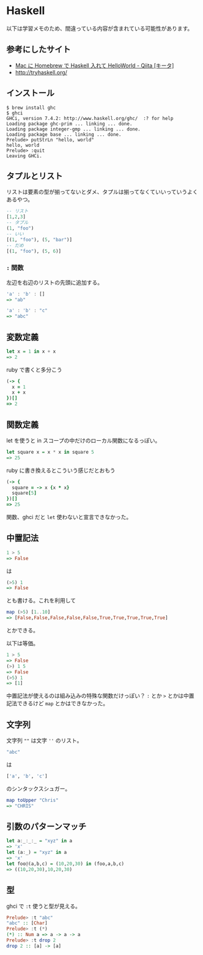 # Haskell
以下は学習メモのため、間違っている内容が含まれている可能性があります。

## 参考にしたサイト
- [Mac に Homebrew で Haskell 入れて HelloWorld - Qiita [キータ]](http://qiita.com/amay077/items/f2f7f1324ca5ea296dbb)
- http://tryhaskell.org/

## インストール
```
$ brew install ghc
$ ghci
GHCi, version 7.4.2: http://www.haskell.org/ghc/  :? for help
Loading package ghc-prim ... linking ... done.
Loading package integer-gmp ... linking ... done.
Loading package base ... linking ... done.
Prelude> putStrLn "hello, world"
hello, world
Prelude> :quit
Leaving GHCi.
```

## タプルとリスト
リストは要素の型が揃ってないとダメ、タプルは揃ってなくていいっていうよくあるやつ。

```haskell
-- リスト
[1,2,3]
-- タプル
(1, "foo")
-- いい
[(1, "foo"), (5, "bar")]
-- だめ
[(1, "foo"), (5, 6)]
```

### `:` 関数
左辺を右辺のリストの先頭に追加する。

```haskell
'a' : 'b' : []
=> "ab"

'a' : 'b' : "c"
=> "abc"
```

## 変数定義

```haskell
let x = 1 in x + x
=> 2
```

ruby で書くと多分こう

```ruby
(-> {
  x = 1
  x + x
})[]
=> 2
```

## 関数定義
let を使うと in スコープの中だけのローカル関数になるっぽい。

```haskell
let square x = x * x in square 5
=> 25
```

ruby に書き換えるとこういう感じだとおもう
```ruby
(-> {
  square = -> x {x * x}
  square[5]
})[]
=> 25
```

関数、ghci だと `let` 使わないと宣言できなかった。

## 中置記法
```haskell
1 > 5
=> False
```

は

```haskell
(>5) 1
=> False
```
とも書ける。これを利用して

```haskell
map (>5) [1..10]
=> [False,False,False,False,False,True,True,True,True,True]
```
とかできる。

以下は等価。

```haskell
1 > 5
=> False
(>) 1 5
=> False
(>5) 1
=> [1]
```

中置記法が使えるのは組み込みの特殊な関数だけっぽい？
`:` とか `>` とかは中置記法できるけど `map` とかはできなかった。

## 文字列
文字列 `""` は文字 `''` のリスト。

```haskell
"abc"
```
は

```haskell
['a', 'b', 'c']
```
のシンタックスシュガー。

```haskell
map toUpper "Chris"
=> "CHRIS"
```

## 引数のパターンマッチ
```haskell
let a:_:_:_ = "xyz" in a
=> 'x'
let (a:_) = "xyz" in a
=> 'x'
let foo@(a,b,c) = (10,20,30) in (foo,a,b,c)
=> ((10,20,30),10,20,30)
```

## 型
ghci で `:t` 使うと型が見える。

```haskell
Prelude> :t "abc"
"abc" :: [Char]
Prelude> :t (*)
(*) :: Num a => a -> a -> a
Prelude> :t drop 2
drop 2 :: [a] -> [a]
```

